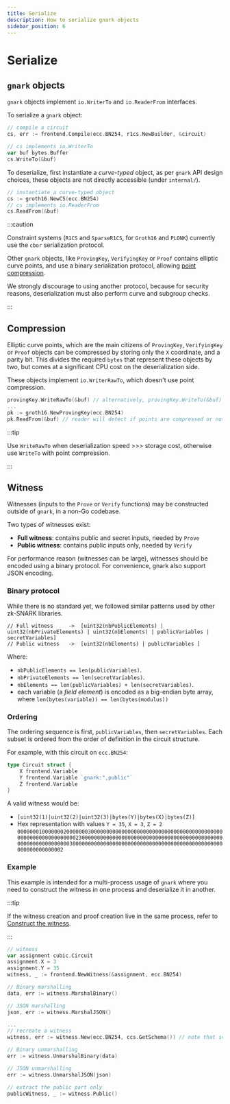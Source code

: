 ```yaml
---
title: Serialize
description: How to serialize gnark objects
sidebar_position: 6
---
```


# Serialize

## `gnark` objects

`gnark` objects implement `io.WriterTo` and `io.ReaderFrom` interfaces.

To serialize a `gnark` object:

```go
// compile a circuit
cs, err := frontend.Compile(ecc.BN254, r1cs.NewBuilder, &circuit)

// cs implements io.WriterTo
var buf bytes.Buffer
cs.WriteTo(&buf)
```

To deserialize, first instantiate a _curve-typed_ object, as per `gnark` API design choices, these objects are not directly accessible (under `internal/`).

```go
// instantiate a curve-typed object
cs := groth16.NewCS(ecc.BN254)
// cs implements io.ReaderFrom
cs.ReadFrom(&buf)
```

:::caution

Constraint systems (`R1CS` and `SparseR1CS`, for `Groth16` and `PLONK`) currently use the `cbor` serialization protocol.

Other `gnark` objects, like `ProvingKey`, `VerifyingKey` or `Proof` contains elliptic curve points, and use a binary serialization protocol, allowing [point compression](#compression).

We strongly discourage to using another protocol, because for security reasons, deserialization must also perform curve and subgroup checks.

:::

## Compression

Elliptic curve points, which are the main citizens of `ProvingKey`, `VerifyingKey` or `Proof` objects can be compressed by storing only the `X` coordinate, and a parity bit. This divides the required `bytes` that represent these objects by two, but comes at a significant CPU cost on the deserialization side.

These objects implement `io.WriterRawTo`, which doesn't use point compression.

```go
provingKey.WriteRawTo(&buf) // alternatively, provingKey.WriteTo(&buf)
...
pk := groth16.NewProvingKey(ecc.BN254)
pk.ReadFrom(&buf) // reader will detect if points are compressed or not.
```

:::tip

Use `WriteRawTo` when deserialization speed >>> storage cost, otherwise use `WriteTo` with point compression.

:::

## Witness

Witnesses (inputs to the `Prove` or `Verify` functions) may be constructed outside of `gnark`, in a non-Go codebase.

Two types of witnesses exist:

- **Full witness**: contains public and secret inputs, needed by `Prove`
- **Public witness**: contains public inputs only, needed by `Verify`

For performance reason (witnesses can be large), witnesses should be encoded using a binary protocol. For convenience, gnark also support JSON encoding.

### Binary protocol

While there is no standard yet, we followed similar patterns used by other zk-SNARK libraries.

```no-lang
// Full witness     ->  [uint32(nbPublicElements) | uint32(nbPrivateElements) | uint32(nbElements) | publicVariables | secretVariables]
// Public witness   ->  [uint32(nbElements) | publicVariables ]
```

Where:

- `nbPublicElements == len(publicVariables)`.
- `nbPrivateElements == len(secretVariables)`.
- `nbElements == len(publicVariables) + len(secretVariables)`.
- each variable (a _field element_) is encoded as a big-endian byte array, where `len(bytes(variable)) == len(bytes(modulus))`

### Ordering

The ordering sequence is first, `publicVariables`, then `secretVariables`. Each subset is ordered from the order of definition in the circuit structure.

For example, with this circuit on `ecc.BN254`:

```go
type Circuit struct {
    X frontend.Variable
    Y frontend.Variable `gnark:",public"`
    Z frontend.Variable
}
```

A valid witness would be:

- `[uint32(1)|uint32(2)|uint32(3)|bytes(Y)|bytes(X)|bytes(Z)]`
- Hex representation with values `Y = 35`, `X = 3`, `Z = 2` `000000010000000200000003000000000000000000000000000000000000000000000000000000000000002300000000000000000000000000000000000000000000000000000000000000030000000000000000000000000000000000000000000000000000000000000002`

### Example

This example is intended for a multi-process usage of `gnark` where you need to construct the witness in one process and deserialize it in another.

:::tip

If the witness creation and proof creation live in the same process, refer to [Construct the witness](prove.md).

:::

```go title="Full witness in Go"
// witness
var assignment cubic.Circuit
assignment.X = 3
assignment.Y = 35
witness, _ := frontend.NewWitness(&assignment, ecc.BN254)

// Binary marshalling
data, err := witness.MarshalBinary()

// JSON marshalling
json, err := witness.MarshalJSON()

...
// recreate a witness
witness, err := witness.New(ecc.BN254, ccs.GetSchema()) // note that schema is optional for binary encoding

// Binary unmarshalling
err := witness.UnmarshalBinary(data)

// JSON unmarshalling
err := witness.UnmarshalJSON(json)

// extract the public part only
publicWitness, _ := witness.Public()
```
